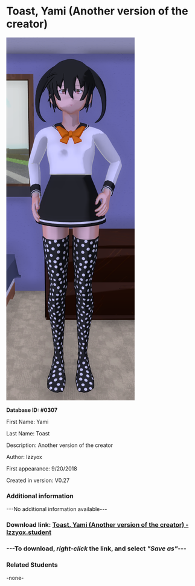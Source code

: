 # Toast, Yami (Another version of the creator)

<img src="../../Files/Images/Toast, Yami (Another version of the creator).png" title="Toast, Yami (Another version of the creator) - Izzyox">

**Database ID: #0307**

First Name: Yami

Last Name: Toast

Description: Another version of the creator

Author: Izzyox

First appearance: 9/20/2018

Created in version: V0.27

### Additional information

---No additional information available---

### Download link: <a href="https://raw.githubusercontent.com/Arbiter1223/Daigaku-Gurashi-Custom-Students/master/Files/Student%20Files/Toast%2C%20Yami%20(Another%20version%20of%20the%20creator)%20-%20Izzyox.student">Toast, Yami (Another version of the creator) - Izzyox.student</a>

### ---**To download, _right-click_ the link, and select _"Save as"_**---

### Related Students

-none-
